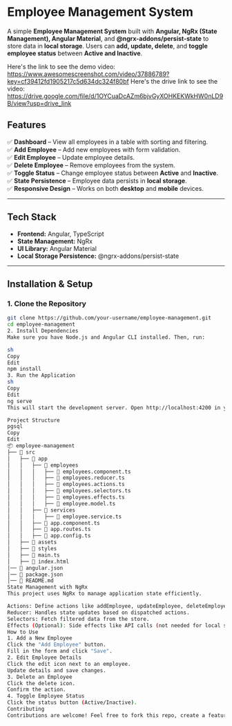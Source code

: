 # Employee Management System  

A simple **Employee Management System** built with **Angular, NgRx (State Management), Angular Material**, and **@ngrx-addons/persist-state** to store data in **local storage**. Users can **add, update, delete**, and **toggle employee status** between **Active and Inactive**.  

Here's the link to see the demo video: https://www.awesomescreenshot.com/video/37886789?key=cf39412fd1905217c5d634dc324f80bf
Here's the drive link to see the video: https://drive.google.com/file/d/1OYCuaDcAZm6bjvGyXOHKEKWkHW0nLD9B/view?usp=drive_link

## Features  
✅ **Dashboard** – View all employees in a table with sorting and filtering.  
✅ **Add Employee** – Add new employees with form validation.  
✅ **Edit Employee** – Update employee details.  
✅ **Delete Employee** – Remove employees from the system.  
✅ **Toggle Status** – Change employee status between **Active** and **Inactive**.  
✅ **State Persistence** – Employee data persists in **local storage**.  
✅ **Responsive Design** – Works on both **desktop** and **mobile** devices.  

---

## Tech Stack  

- **Frontend:** Angular, TypeScript  
- **State Management:** NgRx  
- **UI Library:** Angular Material  
- **Local Storage Persistence:** @ngrx-addons/persist-state  

---

## Installation & Setup  

### 1. Clone the Repository  
```sh
git clone https://github.com/your-username/employee-management.git
cd employee-management
2. Install Dependencies
Make sure you have Node.js and Angular CLI installed. Then, run:

sh
Copy
Edit
npm install
3. Run the Application
sh
Copy
Edit
ng serve
This will start the development server. Open http://localhost:4200 in your browser.

Project Structure
pgsql
Copy
Edit
📦 employee-management
├── 📂 src
│   ├── 📂 app
│   │   ├── 📂 employees
│   │   │   ├── 📜 employees.component.ts
│   │   │   ├── 📜 employees.reducer.ts
│   │   │   ├── 📜 employees.actions.ts
│   │   │   ├── 📜 employees.selectors.ts
│   │   │   ├── 📜 employees.effects.ts
│   │   │   ├── 📜 employee.model.ts
│   │   ├── 📂 services
│   │   │   ├── 📜 employee.service.ts
│   │   ├── 📜 app.component.ts
│   │   ├── 📜 app.routes.ts
│   │   ├── 📜 app.config.ts
│   ├── 📂 assets
│   ├── 📂 styles
│   ├── 📜 main.ts
│   ├── 📜 index.html
│── 📜 angular.json
│── 📜 package.json
│── 📜 README.md
State Management with NgRx
This project uses NgRx to manage application state efficiently.

Actions: Define actions like addEmployee, updateEmployee, deleteEmployee, and toggleStatus.
Reducer: Handles state updates based on dispatched actions.
Selectors: Fetch filtered data from the store.
Effects (Optional): Side effects like API calls (not needed for local storage).
How to Use
1. Add a New Employee
Click the "Add Employee" button.
Fill in the form and click "Save".
2. Edit Employee Details
Click the edit icon next to an employee.
Update details and save changes.
3. Delete an Employee
Click the delete icon.
Confirm the action.
4. Toggle Employee Status
Click the status button (Active/Inactive).
Contributing
Contributions are welcome! Feel free to fork this repo, create a feature branch, and submit a pull request. 🚀


